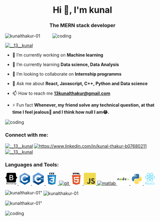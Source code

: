<!-- [![MasterHead](http://www.somkiat.cc/wp-content/uploads/2018/01/deadline.gif)](http://kunalthakur-01.io) -->
<!-- <img align="center" width="100%" height="250" alt="coding" src="http://www.somkiat.cc/wp-content/uploads/2018/01/deadline.gif"> -->
<h1 align="center">Hi 👋, I'm kunal</h1>
<h3 align="center">The MERN stack developer</h3>
<img align="right" width="350" alt="coding" src="https://i.pinimg.com/originals/54/e3/7d/54e37d8074ebcde1d96c77d7b2a7f310.gif">

<p align="left"> <img src="https://komarev.com/ghpvc/?username=kunalthakur-01&label=Profile%20views&color=0e75b6&style=flat" alt="kunalthakur-01" /> </p>

<p align="left"> <a href="https://twitter.com/__13__kunal" target="blank"><img src="https://img.shields.io/twitter/follow/__13__kunal?logo=twitter&style=for-the-badge" alt="__13__kunal" /></a> </p>

- 🔭 I’m currently working on **Machine learning**

- 🌱 I’m currently learning **Data science, Data Analysis**

- 👯 I’m looking to collaborate on **Internship programms**

- 💬 Ask me about **React, Javascript, C++, Python and Data science**

- 📫 How to reach me **13kunalthakur@gmail.com**

- ⚡ Fun fact **Whenever, my friend solve any technical question, at that time I feel jealous🤨 and I think how null I am😂.**

<img align="center" width="300" alt="coding" src="https://cdn.dribbble.com/users/3089141/screenshots/10144752/ezgif-2-8a59ae3e3cf9.gif">

<h3 align="left">Connect with me:</h3>
<p align="left">
<a href="https://twitter.com/__13__kunal" target="blank"><img align="center" src="https://raw.githubusercontent.com/rahuldkjain/github-profile-readme-generator/master/src/images/icons/Social/twitter.svg" alt="__13__kunal" height="30" width="40" /></a>
<a href="https://linkedin.com/in/https://www.linkedin.com/in/kunal-thakur-b07680211" target="blank"><img align="center" src="https://raw.githubusercontent.com/rahuldkjain/github-profile-readme-generator/master/src/images/icons/Social/linked-in-alt.svg" alt="https://www.linkedin.com/in/kunal-thakur-b07680211" height="30" width="40" /></a>
<a href="https://instagram.com/__13__kunal" target="blank"><img align="center" src="https://raw.githubusercontent.com/rahuldkjain/github-profile-readme-generator/master/src/images/icons/Social/instagram.svg" alt="__13__kunal" height="30" width="40" /></a>
</p>

<h3 align="left">Languages and Tools:</h3>
<p align="left"> <a href="https://getbootstrap.com" target="_blank" rel="noreferrer"> <img src="https://raw.githubusercontent.com/devicons/devicon/master/icons/bootstrap/bootstrap-plain-wordmark.svg" alt="bootstrap" width="40" height="40"/> </a> <a href="https://www.cprogramming.com/" target="_blank" rel="noreferrer"> <img src="https://raw.githubusercontent.com/devicons/devicon/master/icons/c/c-original.svg" alt="c" width="40" height="40"/> </a> <a href="https://www.w3schools.com/cpp/" target="_blank" rel="noreferrer"> <img src="https://raw.githubusercontent.com/devicons/devicon/master/icons/cplusplus/cplusplus-original.svg" alt="cplusplus" width="40" height="40"/> </a> <a href="https://www.w3schools.com/css/" target="_blank" rel="noreferrer"> <img src="https://raw.githubusercontent.com/devicons/devicon/master/icons/css3/css3-original-wordmark.svg" alt="css3" width="40" height="40"/> </a> <a href="https://git-scm.com/" target="_blank" rel="noreferrer"> <img src="https://www.vectorlogo.zone/logos/git-scm/git-scm-icon.svg" alt="git" width="40" height="40"/> </a> <a href="https://www.w3.org/html/" target="_blank" rel="noreferrer"> <img src="https://raw.githubusercontent.com/devicons/devicon/master/icons/html5/html5-original-wordmark.svg" alt="html5" width="40" height="40"/> </a> <a href="https://developer.mozilla.org/en-US/docs/Web/JavaScript" target="_blank" rel="noreferrer"> <img src="https://raw.githubusercontent.com/devicons/devicon/master/icons/javascript/javascript-original.svg" alt="javascript" width="40" height="40"/> </a> <a href="https://www.mathworks.com/" target="_blank" rel="noreferrer"> <img src="https://upload.wikimedia.org/wikipedia/commons/2/21/Matlab_Logo.png" alt="matlab" width="40" height="40"/> </a> <a href="https://nodejs.org" target="_blank" rel="noreferrer"> <img src="https://raw.githubusercontent.com/devicons/devicon/master/icons/nodejs/nodejs-original-wordmark.svg" alt="nodejs" width="40" height="40"/> </a> <a href="https://www.python.org" target="_blank" rel="noreferrer"> <img src="https://raw.githubusercontent.com/devicons/devicon/master/icons/python/python-original.svg" alt="python" width="40" height="40"/> </a> <a href="https://reactjs.org/" target="_blank" rel="noreferrer"> <img src="https://raw.githubusercontent.com/devicons/devicon/master/icons/react/react-original-wordmark.svg" alt="react" width="40" height="40"/> </a> </p>

<p><img align="left" src="https://github-readme-stats.vercel.app/api/top-langs?username=kunalthakur-01&show_icons=true&locale=en&layout=compact" alt=kunalthakur-01" /></p>

<p>&nbsp;<img align="center" src="https://github-readme-stats.vercel.app/api?username=kunalthakur-01&show_icons=true&locale=en" alt="kunalthakur-01" /></p>

<p><img align="center" src="https://github-readme-streak-stats.herokuapp.com/?user=kunalthakur-01&" alt=kunalthakur-01" /></p>

<img align="center" width="400" alt="coding" src="https://beautifulpixels.com/wp-content/uploads/2017/03/tr24032017-ladder-6.gif">
